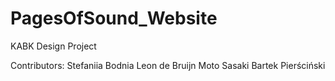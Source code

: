 # PagesOfSound_Website
 KABK Design Project


Contributors:
Stefaniia Bodnia
Leon de Bruijn
Moto Sasaki
Bartek Pierściński
